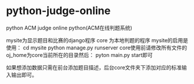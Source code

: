 python-judge-online
===================

python ACM judge online python(ACM在线判题系统) 


mysite为显示题目和比赛的django程序
core 为本地判题的程序
mysite的启用是使用：
cd mysite
python manage.py runserver
core使用前请修改所有文件的oj_home为core当前所在的目录然后：
pyton main.py start即可

如果想添加数据只需在前台添加题目描述，后台core文件夹下添加对应的标准输入输出即可。
